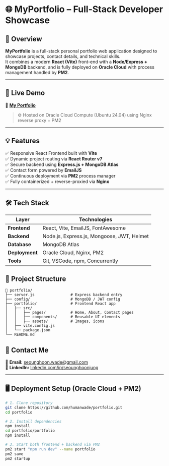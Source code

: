 # 🌐 MyPortfolio – Full-Stack Developer Showcase

## 🧩 Overview
**MyPortfolio** is a full-stack personal portfolio web application designed to showcase projects, contact details, and technical skills.  
It combines a modern **React (Vite)** front-end with a **Node/Express + MongoDB** backend, and is fully deployed on **Oracle Cloud** with process management handled by **PM2**.

---

## 🚀 Live Demo
🔗 [**My Portfolio**](http://132.145.108.97:3000) 

> ⚙️ Hosted on Oracle Cloud Compute (Ubuntu 24.04) using Nginx reverse proxy + PM2

---

## 💡 Features
✅ Responsive React Frontend built with **Vite**  
✅ Dynamic project routing via **React Router v7**  
✅ Secure backend using **Express.js + MongoDB Atlas**  
✅ Contact form powered by **EmailJS**  
✅ Continuous deployment via **PM2** process manager  
✅ Fully containerized + reverse-proxied via **Nginx**

---

## 🛠️ Tech Stack

| Layer | Technologies |
|-------|---------------|
| **Frontend** | React, Vite, EmailJS, FontAwesome |
| **Backend** | Node.js, Express.js, Mongoose, JWT, Helmet |
| **Database** | MongoDB Atlas |
| **Deployment** | Oracle Cloud, Nginx, PM2 |
| **Tools** | Git, VSCode, npm, Concurrently |


## 📁 Project Structure

```text
📁 portfolio/
├── server.js                # Express backend entry
├── config/                  # MongoDB / JWT config
├── portfolio/               # Frontend React app
│   ├── src/
│   │   ├── pages/           # Home, About, Contact pages
│   │   ├── components/      # Reusable UI elements
│   │   ├── assets/          # Images, icons
│   ├── vite.config.js
│   └── package.json
└── README.md
```


## 💬 Contact Me
📧 **Email:** [seounghoon.wade@gmail.com](mailto:seounghoon.wade@gmail.com)  
💼 **LinkedIn:** [linkedin.com/in/seounghoonjung](https://linkedin.com/in/seounghoonjung)

---

## 🖥️ Deployment Setup (Oracle Cloud + PM2)

```bash
# 1. Clone repository
git clone https://github.com/humanwade/portfolio.git
cd portfolio

# 2. Install dependencies
npm install
cd portfolio/portfolio
npm install

# 3. Start both frontend + backend via PM2
pm2 start "npm run dev" --name portfolio
pm2 save
pm2 startup
```

